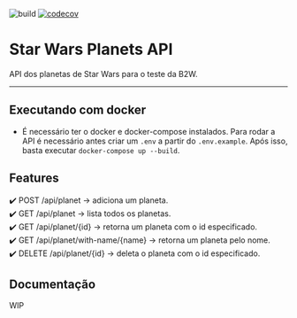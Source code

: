 ![build](https://github.com/nlaranjeira01/SW-Planets-API/workflows/tests/badge.svg)
[![codecov](https://codecov.io/gh/nlaranjeira01/SW-Planets-API/branch/master/graph/badge.svg)](https://codecov.io/gh/nlaranjeira01/SW-Planets-API)

# Star Wars Planets API

API dos planetas de Star Wars para o teste da B2W.

<hr>

## Executando com docker

-   É necessário ter o docker e docker-compose instalados. Para rodar a API é necessário antes criar um `.env` a partir do `.env.example`. Após isso, basta executar `docker-compose up --build`.

## Features

:heavy_check_mark: POST /api/planet &rarr; adiciona um planeta.  
:heavy_check_mark: GET /api/planet &rarr; lista todos os planetas.  
:heavy_check_mark: GET /api/planet/{id} &rarr; retorna um planeta com o id especificado.  
:heavy_check_mark: GET /api/planet/with-name/{name} &rarr; retorna um planeta pelo nome.  
:heavy_check_mark: DELETE /api/planet/{id} &rarr; deleta o planeta com o id especificado.

## Documentação

WIP
